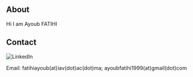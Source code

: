 ## About

Hi I am Ayoub FATIHI

## Contact

![![LinkedIn](https://img.shields.io/badge/LinkedIn-0077B5?style=for-the-badge&logo=linkedin&logoColor=white)](https://linkedin.com/in/ayoub-fatihi/)

Email: fatihiayoub(at)iav(dot)ac(dot)ma; ayoubfatihi1999(at)gmail(dot)com
